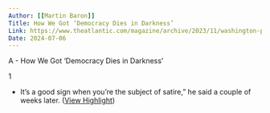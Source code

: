 ```yaml
---
Author: [[Martin Baron]]
Title: How We Got ‘Democracy Dies in Darkness’
Link: https://www.theatlantic.com/magazine/archive/2023/11/washington-post-editor-journalism-covering-trump/675438/?utm_medium=cr&utm_source=email&utm_campaign=november_issue_promo_all_actives_october_2023_winner&utm_content=Final&utm_term=ISSUE+PROMOS+ONLY+-+ALL+Active+Subscribers+%28Stripe%2BCDS%2BiTunes%29
Date: 2024-07-06
---
```

A - How We Got ‘Democracy Dies in Darkness’

1
- It’s a good sign when you’re the subject of satire,” he said a couple of weeks later. ([View Highlight](https://read.readwise.io/read/01hd29e3fwx3damra77753qqe7))
